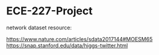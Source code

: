 # ECE-227-Project

network dataset resource:

https://www.nature.com/articles/sdata2017144#MOESM65
https://snap.stanford.edu/data/higgs-twitter.html
